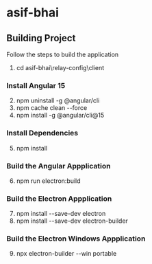 # asif-bhai

## Building Project
Follow the steps to build the application

1. cd asif-bhai\relay-config\client

### Install Angular 15
2. npm uninstall -g @angular/cli
3. npm cache clean --force
4. npm install -g @angular/cli@15

### Install Dependencies
5. npm install

### Build the Angular Appplication
6. npm run electron:build

### Build the Electron Appplication
7. npm install --save-dev electron
8. npm install --save-dev electron-builder

### Build the Electron Windows Appplication
9. npx electron-builder --win portable